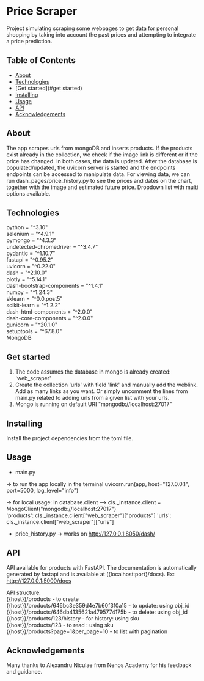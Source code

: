 # Price Scraper 
Project simulating scraping some webpages to get data for personal shopping
by taking into account the past prices and attempting to integrate a price prediction.

## Table of Contents

- [About](#about)
- [Technologies](#technologies)
- [Get started](#get started)
- [Installing](#installing)
- [Usage](#usage)
- [API](#api)
- [Acknowledgements](#acknowledgements)

## About

The app scrapes urls from mongoDB and inserts products.
If the products exist already in the collection, we check if the image link is different or if the price has changed.
In both cases, the data is updated.
After the database is populated/updated, the uvicorn server is started and the endpoints
endpoints can be accessed to manipulate data.
For viewing data, we can run dash_pages/price_history.py to see the prices and dates 
on the chart, together with the image and estimated future price. Dropdown list with
multi options available.

## Technologies
python = "^3.10"  
selenium = "^4.9.1"  
pymongo = "^4.3.3"  
undetected-chromedriver = "^3.4.7"  
pydantic = "^1.10.7"  
fastapi = "^0.95.2"  
uvicorn = "^0.22.0"  
dash = "^2.10.0"  
plotly = "^5.14.1"  
dash-bootstrap-components = "^1.4.1"  
numpy = "^1.24.3"  
sklearn = "^0.0.post5"  
scikit-learn = "^1.2.2"  
dash-html-components = "^2.0.0"  
dash-core-components = "^2.0.0"  
gunicorn = "^20.1.0"  
setuptools = "^67.8.0"  
MongoDB

## Get started
1. The code assumes the database in mongo is already created: 'web_scraper'
2. Create the collection 'urls' with field 'link' and manually add the weblink. 
Add as many links as you want. Or simply uncomment the lines from main.py related to
adding urls from a given list with your urls.
3. Mongo is running on default URI "mongodb://localhost:27017"

## Installing
Install the project dependencies from the toml file.

## Usage
- main.py   

-> to run the app locally in the terminal
uvicorn.run(app, host="127.0.0.1", port=5000, log_level="info")  

-> for local usage: in database.client --> cls._instance.client = MongoClient("mongodb://localhost:27017")  
'products': cls._instance.client["web_scraper"]["products"]
'urls': cls._instance.client["web_scraper"]["urls"]

- price_history.py
-> works on http://127.0.0.1:8050/dash/

## API
API available for products with FastAPI.
The documentation is automatically generated by fastapi and is available at ({localhost:port}/docs).
Ex: http://127.0.0.1:5000/docs

API structure:  
{{host}}/products - to create  
{{host}}/products/646bc3e359d4e7b60f3f0a15 - to update: using obj_id  
{{host}}/products/646db4135621a4795774175b - to delete: using obj_id  
{{host}}/products/123/history - for history: using sku  
{{host}}/products/123 - to read : using sku  
{{host}}/products?page=1&per_page=10 - to list with pagination  

## Acknowledgements
Many thanks to Alexandru Niculae from Nenos Academy for his feedback and guidance.